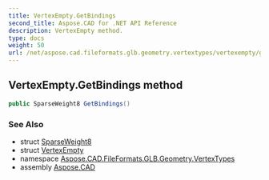 ```yaml
---
title: VertexEmpty.GetBindings
second_title: Aspose.CAD for .NET API Reference
description: VertexEmpty method. 
type: docs
weight: 50
url: /net/aspose.cad.fileformats.glb.geometry.vertextypes/vertexempty/getbindings/
---
```

## VertexEmpty.GetBindings method

```csharp
public SparseWeight8 GetBindings()
```

### See Also

* struct [SparseWeight8](../../../aspose.cad.fileformats.glb.transforms/sparseweight8/)
* struct [VertexEmpty](../)
* namespace [Aspose.CAD.FileFormats.GLB.Geometry.VertexTypes](../../vertexempty/)
* assembly [Aspose.CAD](../../../)


